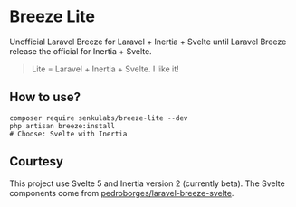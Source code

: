 # Breeze Lite

Unofficial Laravel Breeze for Laravel + Inertia + Svelte until Laravel Breeze release the official for Inertia + Svelte.

> Lite = Laravel + Inertia + Svelte. I like it!

## How to use?

```
composer require senkulabs/breeze-lite --dev
php artisan breeze:install
# Choose: Svelte with Inertia
```

## Courtesy

This project use Svelte 5 and Inertia version 2 (currently beta). The Svelte components come from [pedroborges/laravel-breeze-svelte](https://github.com/pedroborges/laravel-breeze-svelte).